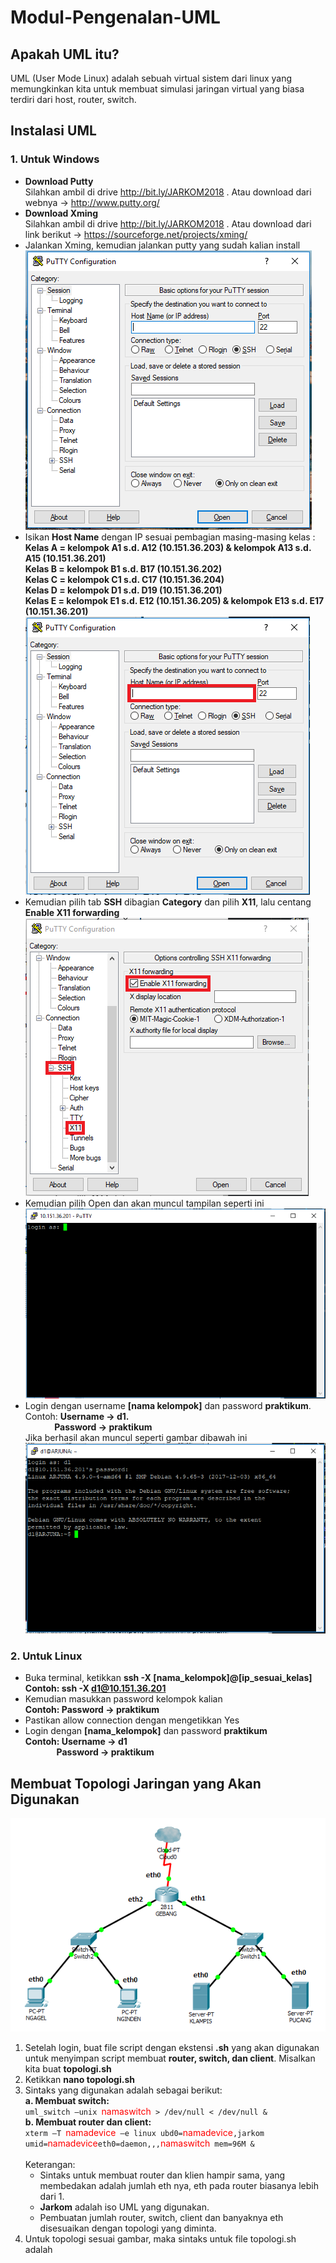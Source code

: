 # Modul-Pengenalan-UML
## Apakah UML itu?
UML (User Mode Linux) adalah sebuah virtual sistem dari linux yang memungkinkan kita untuk membuat simulasi jaringan virtual yang biasa terdiri dari host, router, switch.

## Instalasi UML
### 1. Untuk Windows 
  - **Download Putty**<br>
    Silahkan ambil di drive http://bit.ly/JARKOM2018 . Atau download dari webnya -> http://www.putty.org/
  - **Download Xming**<br>
    Silahkan ambil di drive http://bit.ly/JARKOM2018 . Atau download dari link berikut -> https://sourceforge.net/projects/xming/
  - Jalankan Xming, kemudian jalankan putty yang sudah kalian install
    ![PuTTY](/images/001.PNG)
  - Isikan **Host Name** dengan IP sesuai pembagian masing-masing kelas :<br>
    **Kelas A = kelompok A1 s.d. A12 (10.151.36.203) & kelompok A13 s.d. A15 (10.151.36.201)<br>
    Kelas B = kelompok B1 s.d. B17 (10.151.36.202)<br>
    Kelas C = kelompok C1 s.d. C17 (10.151.36.204)<br>
    Kelas D = kelompok D1 s.d. D19 (10.151.36.201)<br>
    Kelas E = kelompok E1 s.d. E12 (10.151.36.205) & kelompok E13 s.d. E17 (10.151.36.201)**
    ![PuTTY IP](/images/002.PNG)
  - Kemudian pilih tab **SSH** dibagian **Category** dan pilih **X11**, lalu centang **Enable X11 forwarding**
    ![PuTTY X11](/images/003.PNG)
  - Kemudian pilih Open dan akan muncul tampilan seperti ini
    ![PuTTY login](/images/004.PNG)
  - Login dengan username **[nama kelompok]** dan password **praktikum**.<br>
    Contoh: **Username -> d1.<br>
    &nbsp;&nbsp;&nbsp;&nbsp;&nbsp;&nbsp;&nbsp;&nbsp;&nbsp;&nbsp;&nbsp;&nbsp;&nbsp;&nbsp;Password -> praktikum**<br>
    Jika berhasil akan muncul seperti gambar dibawah ini
    ![PuTTY d1](/images/005.PNG)
### 2. Untuk Linux
  - Buka terminal, ketikkan **ssh -X [nama_kelompok]@[ip_sesuai_kelas]<br>
    Contoh: ssh -X d1@10.151.36.201**
  - Kemudian masukkan password kelompok kalian<br>
    **Contoh: Password -> praktikum**
  - Pastikan allow connection dengan mengetikkan Yes
  - Login dengan **[nama_kelompok]** dan password **praktikum<br>
    Contoh: Username -> d1<br>
    &nbsp;&nbsp;&nbsp;&nbsp;&nbsp;&nbsp;&nbsp;&nbsp;&nbsp;&nbsp;&nbsp;&nbsp;&nbsp;&nbsp;&nbsp;Password -> praktikum**
## Membuat Topologi Jaringan yang Akan Digunakan
![Topologi](/images/006a.PNG)
1.	Setelah login, buat file script dengan ekstensi **.sh** yang akan digunakan untuk menyimpan script membuat **router, switch, dan client**. Misalkan kita buat **topologi.sh**<br>
2.	Ketikkan **nano topologi.sh**<br>
3.	Sintaks yang digunakan adalah sebagai berikut:<br>
  **a.	Membuat switch:**<br>
    `uml_switch –unix `<span style="color:red">namaswitch</span>` > /dev/null < /dev/null &`<br>
  **b.	Membuat router dan client:**<br>
    `xterm –T `<span style="color:red">namadevice</span>` –e linux ubd0=`<span style="color:red">namadevice</span>`,jarkom umid=`<span style="color:red">namadevice</span>` eth0=daemon,,, `<span style="color:red">namaswitch</span>` mem=96M &`<br>
    <br>
    Keterangan:
      -	Sintaks untuk membuat router dan klien hampir sama, yang membedakan adalah jumlah eth nya, eth pada router biasanya lebih dari 1.
      - **Jarkom** adalah iso UML yang digunakan.
      - Pembuatan jumlah router, switch, client dan banyaknya eth disesuaikan dengan topologi yang diminta.
4.	Untuk topologi sesuai gambar, maka sintaks untuk file topologi.sh adalah
